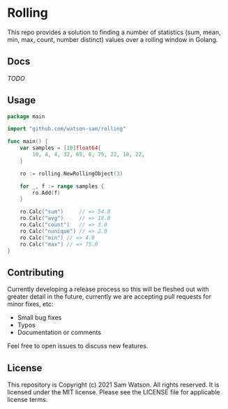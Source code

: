# Rolling

This repo provides a solution to finding a number of statistics (sum, mean, min, max, count, number distinct) 
values over a rolling window in Golang.

## Docs

*TODO*


## Usage

```go
package main

import "github.com/watson-sam/rolling"

func main() {
	var samples = [10]float64{
		10, 4, 4, 32, 65, 6, 75, 22, 10, 22,
	}

	ro := rolling.NewRollingObject(3)

	for _, f := range samples {
		ro.Add(f)
	}

	ro.Calc("sum")     // => 54.0
	ro.Calc("avg")     // => 18.0
	ro.Calc("count")   // => 3.0
	ro.Calc("nunique") // => 2.0
	ro.Calc("min") // => 4.0
	ro.Calc("max") // => 75.0
}
```

## Contributing

Currently developing a release process so this will be fleshed out with greater detail in the future, 
currently we are accepting pull requests for minor fixes, etc:

* Small bug fixes
* Typos
* Documentation or comments

Feel free to open issues to discuss new features.

## License

This repository is Copyright (c) 2021 Sam Watson. All rights reserved.
It is licensed under the MIT license. Please see the LICENSE file for applicable license terms.
